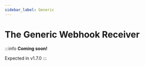 ```yaml
---
sidebar_label: Generic
---
```


# The Generic Webhook Receiver

:::info
__Coming soon!__

Expected in v1.7.0
:::
